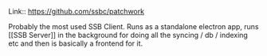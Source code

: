 Link:: https://github.com/ssbc/patchwork

Probably the most used SSB Client. Runs as a standalone electron app, runs [[SSB Server]] in the background for doing all the syncing / db / indexing etc and then is basically a frontend for it. 